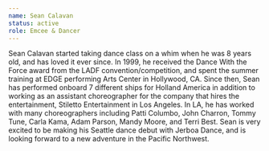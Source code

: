 ```yaml
---
name: Sean Calavan
status: active
role: Emcee & Dancer
---
```

Sean Calavan started taking dance class on a whim when he was 8 years old, and has loved it ever since. In 1999, he received the Dance With the Force award from the LADF convention/competition, and spent the summer training at EDGE performing Arts Center in Hollywood, CA. Since then, Sean has performed onboard 7 different ships for Holland America in addition to working as an assistant choreographer for the company that hires the entertainment, Stiletto Entertainment in Los Angeles. In LA, he has worked with many choreographers including Patti Columbo, John Charron, Tommy Tune, Carla Kama, Adam Parson, Mandy Moore, and Terri Best. Sean is very excited to be making his Seattle dance debut with Jerboa Dance, and is looking forward to a new adventure in the Pacific Northwest.